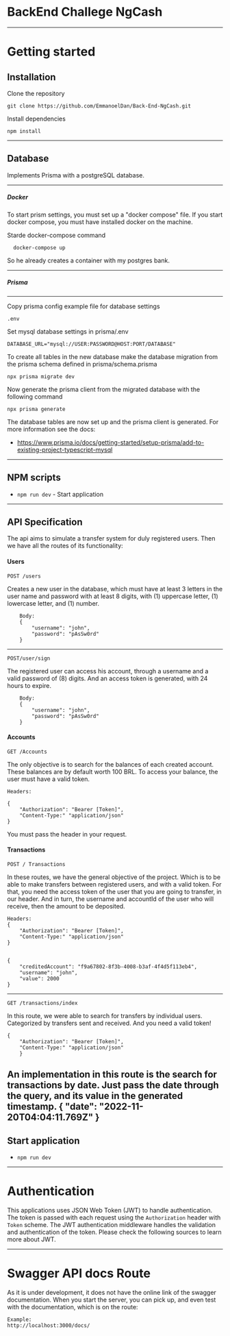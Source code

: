 # BackEnd Challege NgCash

----------

# Getting started

## Installation

Clone the repository

    git clone https://github.com/EmmanoelDan/Back-End-NgCash.git
    
Install dependencies
    
    npm install
    
----------

## Database

Implements Prisma with a postgreSQL database.

----------
##### Docker

To start prism settings, you must set up a "docker compose" file. If you start docker compose, you must have installed docker on the machine.

Starde docker-compose command
      
      docker-compose up
      
So he already creates a container with my postgres bank.

----------

##### Prisma

----------

Copy prisma config example file for database settings

    .env

Set mysql database settings in prisma/.env

    DATABASE_URL="mysql://USER:PASSWORD@HOST:PORT/DATABASE"

To create all tables in the new database make the database migration from the prisma schema defined in prisma/schema.prisma

    npx prisma migrate dev

Now generate the prisma client from the migrated database with the following command

    npx prisma generate

The database tables are now set up and the prisma client is generated. For more information see the docs:

- https://www.prisma.io/docs/getting-started/setup-prisma/add-to-existing-project-typescript-mysql


----------

## NPM scripts

- `npm run dev` - Start application
----------

## API Specification

The api aims to simulate a transfer system for duly registered users. Then we have all the routes of its functionality:

#### Users

    POST /users

Creates a new user in the database, which must have at least 3 letters in the user name and password with at least 8 digits, with (1) uppercase letter, (1) lowercase letter, and (1) number.

        Body:
        {
            "username": "john",
            "password": "pAsSw0rd"
        }

----------

    POST/user/sign

The registered user can access his account, through a username and a valid password of (8) digits. And an access token is generated, with 24 hours to expire.

        Body:
        {
            "username": "john",
            "password": "pAsSw0rd"
        }

#### Accounts

    GET /Accounts

The only objective is to search for the balances of each created account. These balances are by default worth 100 BRL. To access your balance, the user must have a valid token.

    Headers:

    {
        "Authorization": "Bearer [Token]",
        "Content-Type:" "application/json"
    }


You must pass the header in your request.

#### Transactions

    POST / Transactions

In these routes, we have the general objective of the project. Which is to be able to make transfers between registered users, and with a valid token. For that, you need the access token of the user that you are going to transfer, in our header. And in turn, the username and accountId of the user who will receive, then the amount to be deposited.
 
    Headers:
    {
        "Authorization": "Bearer [Token]",
        "Content-Type:" "application/json"
    }


    {
        "creditedAccount": "f9a67802-8f3b-4008-b3af-4f4d5f113eb4",
        "username": "john",
        "value": 2000
    }

----------
    GET /transactions/index

In this route, we were able to search for transfers by individual users. Categorized by transfers sent and received. And you need a valid token!


    {
        "Authorization": "Bearer [Token]",
        "Content-Type:" "application/json"
        }


An implementation in this route is the search for transactions by date. Just pass the date through the query, and its value in the generated timestamp.
        {
            "date": "2022-11-20T04:04:11.769Z"
        }
----------

## Start application

- `npm run dev`

----------

# Authentication
 
This applications uses JSON Web Token (JWT) to handle authentication. The token is passed with each request using the `Authorization` header with `Token` scheme. The JWT authentication middleware handles the validation and authentication of the token. Please check the following sources to learn more about JWT.

----------
 
# Swagger API docs Route

As it is under development, it does not have the online link of the swagger documentation. When you start the server, you can pick up, and even test with the documentation, which is on the route:

    Example:
    http://localhost:3000/docs/
